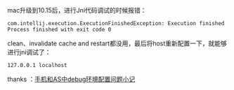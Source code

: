 mac升级到10.15后，进行Jni代码调试的时候报错：
```
com.intellij.execution.ExecutionFinishedException: Execution finished
Process finished with exit code 0
```
clean、invalidate cache and restart都没用，最后将host重新配置一下，就能够进行jni调试了：
```
127.0.0.1 localhost
```

thanks ：[手机和AS中debug环境配置问题小记](http://pollux.cc/2019/12/01/2019-12-01%20%E6%89%8B%E6%9C%BA%E5%92%8CAS%E4%B8%ADdebug%E7%8E%AF%E5%A2%83%E9%85%8D%E7%BD%AE%E9%97%AE%E9%A2%98%E5%B0%8F%E8%AE%B0/#%E4%B8%80%E3%80%81%E5%9C%A8AS%E4%B8%AD%E5%B0%9D%E8%AF%95%E8%B0%83%E8%AF%95native%E4%BB%A3%E7%A0%81%EF%BC%8C%E6%8A%A5%E9%94%99)

